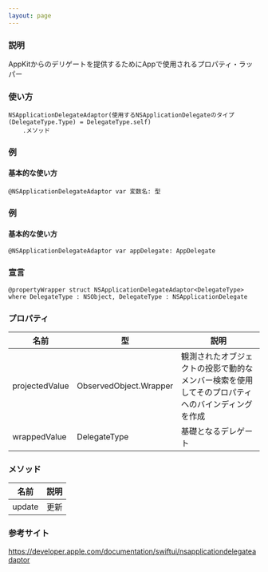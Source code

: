 ```yaml
---
layout: page
---
```


### 説明

AppKitからのデリゲートを提供するためにAppで使用されるプロパティ・ラッパー

### 使い方

    NSApplicationDelegateAdaptor(使用するNSApplicationDelegateのタイプ(DelegateType.Type) = DelegateType.self)
        .メソッド

### 例

#### 基本的な使い方

    @NSApplicationDelegateAdaptor var 変数名: 型

### 例

#### 基本的な使い方

    @NSApplicationDelegateAdaptor var appDelegate: AppDelegate

### 宣言

    @propertyWrapper struct NSApplicationDelegateAdaptor<DelegateType> where DelegateType : NSObject, DelegateType : NSApplicationDelegate

### プロパティ

| 名前             | 型                                    | 説明                                               |
| -------------- | ------------------------------------ | ------------------------------------------------ |
| projectedValue | ObservedObject<DelegateType>.Wrapper | 観測されたオブジェクトの投影で動的なメンバー検索を使用してそのプロパティへのバインディングを作成 |
| wrappedValue   | DelegateType                         | 基礎となるデレゲート                                       |

### メソッド

| 名前     | 説明  |
| ------ | --- |
| update | 更新  |

### 参考サイト

<https://developer.apple.com/documentation/swiftui/nsapplicationdelegateadaptor>
